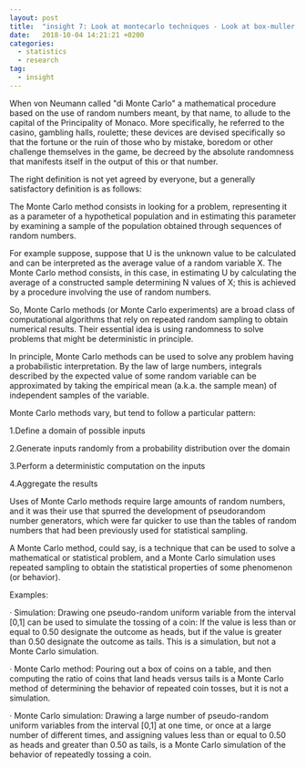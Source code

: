 ```yaml
---
layout: post
title:  "insight 7: Look at montecarlo techniques - Look at box-muller transformationa"
date:   2018-10-04 14:21:21 +0200
categories:
  - statistics
  - research
tag:
  - insight
---
```



When von Neumann called "di Monte Carlo" a mathematical procedure based on the use of random numbers meant, by that name, to allude to the capital of the Principality of Monaco. More specifically, he referred to the casino, gambling halls, roulette; these devices are devised specifically so that the fortune or the ruin of those who by mistake, boredom or other challenge themselves in the game, be decreed by the absolute randomness that manifests itself in the output of this or that number.

The right definition is not yet agreed by everyone, but a generally satisfactory definition is as follows:

The Monte Carlo method consists in looking for a problem, representing it as a parameter of a hypothetical population and in estimating this parameter by examining a sample of the population obtained through sequences of random numbers.

For example suppose, suppose that U is the unknown value to be calculated and can be interpreted as the average value of a random variable X. The Monte Carlo method consists, in this case, in estimating U by calculating the average of a constructed sample determining N values ​​of X; this is achieved by a procedure involving the use of random numbers.

So, Monte Carlo methods (or Monte Carlo experiments) are a broad class of computational algorithms that rely on repeated random sampling to obtain numerical results. Their essential idea is using randomness to solve problems that might be deterministic in principle.

In principle, Monte Carlo methods can be used to solve any problem having a probabilistic interpretation. By the law of large numbers, integrals described by the expected value of some random variable can be approximated by taking the empirical mean (a.k.a. the sample mean) of independent samples of the variable.

Monte Carlo methods vary, but tend to follow a particular pattern:

1.Define a domain of possible inputs

2.Generate inputs randomly from a probability distribution over the domain

3.Perform a deterministic computation on the inputs

4.Aggregate the results

Uses of Monte Carlo methods require large amounts of random numbers, and it was their use that spurred the development of pseudorandom number generators, which were far quicker to use than the tables of random numbers that had been previously used for statistical sampling.

A Monte Carlo method, could say, is a technique that can be used to solve a mathematical or statistical problem, and a Monte Carlo simulation uses repeated sampling to obtain the statistical properties of some phenomenon (or behavior).

Examples:

·       Simulation: Drawing one pseudo-random uniform variable from the interval [0,1] can be used to simulate the tossing of a coin: If the value is less than or equal to 0.50 designate the outcome as heads, but if the value is greater than 0.50 designate the outcome as tails. This is a simulation, but not a Monte Carlo simulation.

·       Monte Carlo method: Pouring out a box of coins on a table, and then computing the ratio of coins that land heads versus tails is a Monte Carlo method of determining the behavior of repeated coin tosses, but it is not a simulation.

·       Monte Carlo simulation: Drawing a large number of pseudo-random uniform variables from the interval [0,1] at one time, or once at a large number of different times, and assigning values less than or equal to 0.50 as heads and greater than 0.50 as tails, is a Monte Carlo simulation of the behavior of repeatedly tossing a coin.
